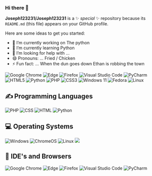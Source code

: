### Hi there 👋


**Joseph123231/Joseph123231** is a ✨ _special_ ✨ repository because its `README.md` (this file) appears on your GitHub profile.

Here are some ideas to get you started:

- 🔭 I’m currently working on The python
- 🌱 I’m currently learning Python
- 🤔 I’m looking for help with ...
- 😄 Pronouns: ... Fried / Chicken
- ⚡ Fun fact: ... When the dun goes down Ethan is robbing the town


![Google Chrome](https://img.shields.io/badge/Google%20Chrome-4285F4?style=for-the-badge&logo=GoogleChrome&logoColor=white)
![Edge](https://img.shields.io/badge/Edge-0078D7?style=for-the-badge&logo=Microsoft-edge&logoColor=white)
![Firefox](https://img.shields.io/badge/Firefox-FF7139?style=for-the-badge&logo=Firefox-Browser&logoColor=white)
![Visual Studio Code](https://img.shields.io/badge/Visual%20Studio%20Code-0078d7.svg?style=for-the-badge&logo=visual-studio-code&logoColor=white)
![PyCharm](https://img.shields.io/badge/pycharm-143?style=for-the-badge&logo=pycharm&logoColor=black&color=black&labelColor=green)
![HTML5](https://img.shields.io/badge/html5-%23E34F26.svg?style=for-the-badge&logo=html5&logoColor=white) 
![Python](https://img.shields.io/badge/python-3670A0?style=for-the-badge&logo=python&logoColor=ffdd54)
![PHP](https://img.shields.io/badge/php-%23777BB4.svg?style=for-the-badge&logo=php&logoColor=white)
![CSS3](https://img.shields.io/badge/css3-%231572B6.svg?style=for-the-badge&logo=css3&logoColor=white)
![Windows 11](https://img.shields.io/badge/Windows%2011-%230079d5.svg?style=for-the-badge&logo=Windows%2011&logoColor=white)
![Fedora](https://img.shields.io/badge/Fedora-294172?style=for-the-badge&logo=fedora&logoColor=white)
![Linux](https://img.shields.io/badge/Linux-FCC624?style=for-the-badge&logo=linux&logoColor=black)

<h2>✍ Programming Languages</h2>
<p>
  <img alt="PHP" src="https://img.shields.io/badge/PHP-777BB4?logo=php&logoColor=white">
  
  <img alt="CSS" src="https://img.shields.io/badge/CSS-1572B6.svg?logo=css3&logoColor=white">
  <img alt="HTML" src="https://img.shields.io/badge/HTML-E34F26.svg?logo=html5&logoColor=white">
  <img alt="Python" src="https://img.shields.io/badge/Python-FFD43B?logo=python&logoColor=blue">
</p>

<h2>💻 Operating Systems</h2>
<p>
<img src="https://img.shields.io/badge/Windows-0078D6?logo=windows&logoColor=white" alt="Windows">
<img src="https://img.shields.io/badge/chrome%20os-3d89fc?logo=google%20chrome&logoColor=white" alt="ChromeOS">
<img src="https://img.shields.io/badge/Linux-FCC624?logo=linux&logoColor=white" alt="Linux">
<img src="https://img.shields.io/badge/Fedora-294172?style=for-the-badge&logo=fedora&logoColor=white">
</p>

## 🔧 IDE's and Browsers
![Google Chrome](https://img.shields.io/badge/Google%20Chrome-4285F4?style=for-the-badge&logo=GoogleChrome&logoColor=white)
![Edge](https://img.shields.io/badge/Edge-0078D7?style=for-the-badge&logo=Microsoft-edge&logoColor=white)
![Firefox](https://img.shields.io/badge/Firefox-FF7139?style=for-the-badge&logo=Firefox-Browser&logoColor=white)
![Visual Studio Code](https://img.shields.io/badge/Visual%20Studio%20Code-0078d7.svg?style=for-the-badge&logo=visual-studio-code&logoColor=white)
![PyCharm](https://img.shields.io/badge/pycharm-143?style=for-the-badge&logo=pycharm&logoColor=black&color=black&labelColor=green)

  
  


